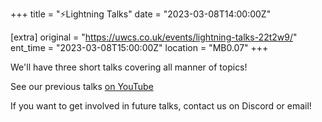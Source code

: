 +++
title = "⚡Lightning Talks"
date = "2023-03-08T14:00:00Z"

[extra]
original = "https://uwcs.co.uk/events/lightning-talks-22t2w9/"    
ent_time = "2023-03-08T15:00:00Z"
location = "MB0.07"
+++

We'll have three short talks covering all manner of topics!

See our previous talks [on YouTube](https://youtube.com/playlist?list=PLM7py5yAB4FxS3FzpBD4BA29M6Ue5qyVe)

If you want to get involved in future talks, contact us on Discord or email!
